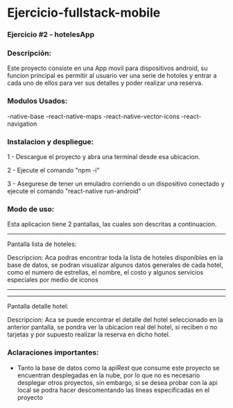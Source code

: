 # Ejercicio-fullstack-mobile
### Ejercicio #2 - hotelesApp

### Descripción:

Este proyecto consiste en una App movil para dispositivos android, su funcion principal es permitir al usuario ver una serie de hotoles y entrar a cada uno de ellos para ver sus detalles y poder realizar una reserva.

### Modulos Usados:

-native-base
-react-native-maps
-react-native-vector-icons
-react-navigation

### Instalacion y despliegue:

1 - Descargue el proyecto y abra una terminal desde esa ubicacion.

2 - Ejecute el comando "npm -i"

3 - Asegurese de tener un emuladro corriendo o un dispositivo conectado y ejecute el comando "react-native run-android"


### Modo de uso:

Esta aplicacion tiene 2 pantallas, las cuales son descritas a continuacion.


---------
Pantalla lista de hoteles:

Descripcion:	Aca podras encontrar toda la lista de hoteles disponibles en la base de datos, se podran visualizar algunos datos generales de cada hotel, como el numero de estrellas, el nombre, el costo y algunos servicios especiales por medio de iconos

---------
---------
Pantalla detalle hotel:

Descripcion:	Aca se puede encontrar el detalle del hotel seleccionado en la anterior pantalla, se pondra ver la ubicacion real del hotel, si reciben o no tarjetas y por supuesto realizar la reserva en dicho hotel.



### Aclaraciones importantes:

- Tanto la base de datos como la apiRest que consume este proyecto se encuentran desplegadas en la nube, por lo que no es necesario desplegar otros proyectos, sin embargo, si se desea probar con la api local se podra hacer descomentando las lineas especificadas en el proyecto
